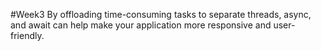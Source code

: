 #Week3 
By offloading time-consuming tasks to separate threads, async, and await can help make your application more responsive and user-friendly.